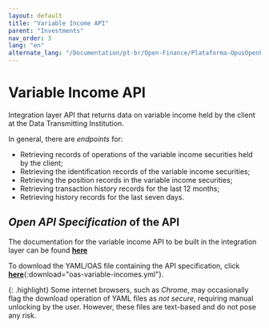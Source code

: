 ```yaml
---
layout: default
title: "Variable Income API"
parent: "Investments"
nav_order: 3
lang: "en"
alternate_lang: "/Documentation/pt-br/Open-Finance/Plataforma-OpusOpenFinance/Integração/dados-investimentos/dados-renda-variavel/"
---
```


# Variable Income API

Integration layer API that returns data on variable income held by the client at the Data Transmitting Institution.

In general, there are *endpoints* for:

- Retrieving records of operations of the variable income securities held by the client;
- Retrieving the identification records of the variable income securities;
- Retrieving the position records in the variable income securities;
- Retrieving transaction history records for the last 12 months;
- Retrieving history records for the last seven days.

## *Open API Specification* of the API

The documentation for the variable income API to be built in the integration layer can be found [**here**][API-Variable-Income]

To download the YAML/OAS file containing the API specification, click [**here**](../../apis/dados-investimento/oas-variable-incomes.yml){:download="oas-variable-incomes.yml"}.

{: .highlight}
Some internet browsers, such as *Chrome*, may occasionally flag the download operation of YAML files as *not secure*, requiring manual unlocking by the user. However, these files are text-based and do not pose any risk.

[API-Variable-Income]: ../../../../../swagger-ui/index.html?api=en-data-variable-incomes
